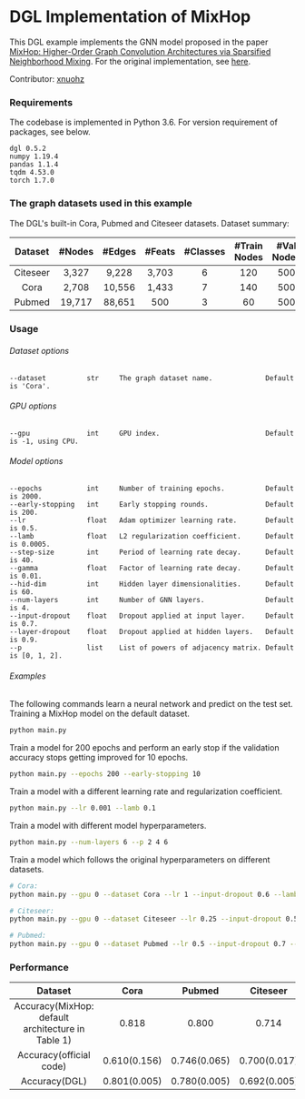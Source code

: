 # DGL Implementation of MixHop

This DGL example implements the GNN model proposed in the paper [MixHop: Higher-Order Graph Convolution Architectures via Sparsified Neighborhood Mixing](https://arxiv.org/abs/1905.00067). For the original implementation, see [here](https://github.com/samihaija/mixhop).

Contributor: [xnuohz](https://github.com/xnuohz)

### Requirements
The codebase is implemented in Python 3.6. For version requirement of packages, see below.

```
dgl 0.5.2
numpy 1.19.4
pandas 1.1.4
tqdm 4.53.0
torch 1.7.0
```

### The graph datasets used in this example

The DGL's built-in Cora, Pubmed and Citeseer datasets. Dataset summary:

| Dataset | #Nodes | #Edges | #Feats | #Classes | #Train Nodes | #Val Nodes | #Test Nodes |
| :-: | :-: | :-: | :-: | :-: | :-: | :-: | :-: |
| Citeseer | 3,327 | 9,228 | 3,703 | 6 | 120 | 500 | 1000 |
| Cora | 2,708 | 10,556 | 1,433 | 7 | 140 | 500 | 1000 |
| Pubmed | 19,717 | 88,651 | 500 | 3 | 60 | 500 | 1000 |

### Usage

###### Dataset options
```
--dataset          str     The graph dataset name.             Default is 'Cora'.
```

###### GPU options
```
--gpu              int     GPU index.                          Default is -1, using CPU.
```

###### Model options
```
--epochs           int     Number of training epochs.          Default is 2000.
--early-stopping   int     Early stopping rounds.              Default is 200.
--lr               float   Adam optimizer learning rate.       Default is 0.5.
--lamb             float   L2 regularization coefficient.      Default is 0.0005.
--step-size        int     Period of learning rate decay.      Default is 40.
--gamma            float   Factor of learning rate decay.      Default is 0.01.
--hid-dim          int     Hidden layer dimensionalities.      Default is 60.
--num-layers       int     Number of GNN layers.               Default is 4.
--input-dropout    float   Dropout applied at input layer.     Default is 0.7.
--layer-dropout    float   Dropout applied at hidden layers.   Default is 0.9.
--p                list    List of powers of adjacency matrix. Default is [0, 1, 2].
```

###### Examples

The following commands learn a neural network and predict on the test set.
Training a MixHop model on the default dataset.
```bash
python main.py
```
Train a model for 200 epochs and perform an early stop if the validation accuracy stops getting improved for 10 epochs.
```bash
python main.py --epochs 200 --early-stopping 10
```
Train a model with a different learning rate and regularization coefficient.
```bash
python main.py --lr 0.001 --lamb 0.1
```
Train a model with different model hyperparameters.
```bash
python main.py --num-layers 6 --p 2 4 6
```
Train a model which follows the original hyperparameters on different datasets.
```bash
# Cora:
python main.py --gpu 0 --dataset Cora --lr 1 --input-dropout 0.6 --lamb 5e-3 --hid-dim 100 --num-layers 3

# Citeseer:
python main.py --gpu 0 --dataset Citeseer --lr 0.25 --input-dropout 0.5 --lamb 5e-3 --hid-dim 60 --num-layers 3

# Pubmed:
python main.py --gpu 0 --dataset Pubmed --lr 0.5 --input-dropout 0.7 --lamb 5e-3 --hid-dim 60 --num-layers 3
```

### Performance

| Dataset | Cora | Pubmed | Citeseer |
| :-: | :-: | :-: | :-: |
| Accuracy(MixHop: default architecture in Table 1) | 0.818 | 0.800 | 0.714 |
| Accuracy(official code) | 0.610(0.156) | 0.746(0.065) | 0.700(0.017) |
| Accuracy(DGL) | 0.801(0.005) | 0.780(0.005) | 0.692(0.005) |